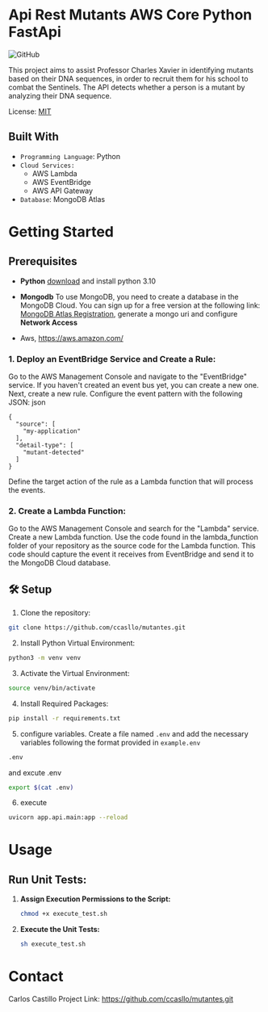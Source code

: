 # Api Rest Mutants AWS Core Python FastApi

![GitHub](https://img.shields.io/github/license/dropbox/dropbox-sdk-java)


This project aims to assist Professor Charles Xavier in identifying mutants based on their DNA sequences, in order to recruit them for his school to combat the Sentinels. The API detects whether a person is a mutant by analyzing their DNA sequence.


License: [MIT](License.txt)





## Built With
* `Programming Language`: Python
* `Cloud Services:`
  * AWS Lambda
  * AWS EventBridge
  * AWS API Gateway
* `Database`: MongoDB Atlas

# Getting Started


## Prerequisites

* **Python** [download](https://www.python.org/downloads/) and install python 3.10
* **Mongodb** To use MongoDB, you need to create a database in the MongoDB Cloud. You can sign up for a free version at the following link: 
[MongoDB Atlas Registration](https://www.mongodb.com/cloud/atlas/register),
generate a mongo uri and configure **Network Access**

* Aws, https://aws.amazon.com/ 

### 1. Deploy an EventBridge Service and Create a Rule:
Go to the AWS Management Console and navigate to the "EventBridge" service.
If you haven't created an event bus yet, you can create a new one.
Next, create a new rule.
Configure the event pattern with the following JSON:
json
```
{
  "source": [
    "my-application"
  ],
  "detail-type": [
    "mutant-detected"
  ]
}
```
Define the target action of the rule as a Lambda function that will process the events.
### 2. Create a Lambda Function:
Go to the AWS Management Console and search for the "Lambda" service.
Create a new Lambda function.
Use the code found in the lambda_function folder of your repository as the source code for the Lambda function.
This code should capture the event it receives from EventBridge and send it to the MongoDB Cloud database.


## 🛠️ Setup  

1. Clone the repository:
```bash
git clone https://github.com/ccasllo/mutantes.git
```

2. Install Python Virtual Environment:
```bash
python3 -m venv venv
```

3. Activate the Virtual Environment:
```bash
source venv/bin/activate
```
4. Install Required Packages:
```bash
pip install -r requirements.txt
```
5. configure variables. 
Create a file named `.env` and add the necessary variables following the format provided in `example.env`
```bash
.env
```
and excute .env
```bash
export $(cat .env)
```


6. execute 
```bash
uvicorn app.api.main:app --reload
```

# Usage

## Run Unit Tests:
  
1. **Assign Execution Permissions to the Script:**
   ```bash
   chmod +x execute_test.sh
   ```
2. **Execute the Unit Tests:**
   ```bash
   sh execute_test.sh
   ```


# Contact
Carlos Castillo 
Project Link: https://github.com/ccasllo/mutantes.git



